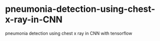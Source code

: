 # pneumonia-detection-using-chest-x-ray-in-CNN
pneumonia detection using chest x ray in CNN with tensorflow
